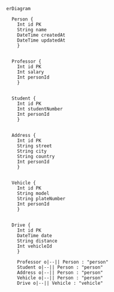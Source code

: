 <!-- 
# **Books App**

## **Description**

This is the project codebase for books app. It allows you do basic functionalities of CRUD  
<br>

## **Installation**
Getting Started
Before we start, we need to install some packages and tools. Recommend version is LTS Version for every tool and package.

Make sure check that tools has been installed successfully.

NodeJs
Yarn
Git


Clone Repo
Clone books-app with git.

git clone https://github.com/chiefnaheem/books-app.git
Install Dependencies
This project need some dependencies. Let's go install it.


```bash
$ yarn
```

Create environment
Make your own environment with copy from .env.example and edit some value.

cp .env.example .env
 

Database Migration
For this project, heroku provisioned postgres server was used

For migrate

npx prisma migrate dev --name init
npx prisma migrate deploy 


Environment
Detail information about the environment

APP Environment
NODE_ENV : string - (development or production)
DATABASE_URL: string - (postgres server url)
SHADOW_DATABASE_URL: string - (another postgres server url)

<br>

## **Running the app**

```bash
# development
$ yarn compile
$ yarn start


```



## API Documentation

Postman Documentation Link:

https://documenter.getpostman.com/view/18352675/2s83tDnXLB

open the document in your postman and run the requests with 'BOOKS-APP' environment


<!-- ## Test

```bash
# unit tests
$ yarn test


<br>

## **Code quality and convention**

- no committing of code with unused variable
- no committing of console.log to the repository

<br>


```
# example

feat: add commit message linting capabilities
```

allowed commit types include the following:

    "feat", "fix", "docs", "style", "refactor", "test", "revert"


 -->



```mermaid
erDiagram

  Person {
    Int id PK 
    String name  
    DateTime createdAt  
    DateTime updatedAt  
    }
  

  Professor {
    Int id PK 
    Int salary  
    Int personId  
    }
  

  Student {
    Int id PK 
    Int studentNumber  
    Int personId  
    }
  

  Address {
    Int id PK 
    String street  
    String city  
    String country  
    Int personId  
    }
  

  Vehicle {
    Int id PK 
    String model  
    String plateNumber  
    Int personId  
    }
  

  Drive {
    Int id PK 
    DateTime date  
    String distance  
    Int vehicleId  
    }
  
    Professor o|--|| Person : "person"
    Student o|--|| Person : "person"
    Address o|--|| Person : "person"
    Vehicle o|--|| Person : "person"
    Drive o|--|| Vehicle : "vehicle"
```
